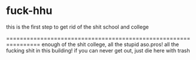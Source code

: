 # fuck-hhu
this is the first step to get rid of the shit school and college

================================================================
enough of the shit college, all the stupid aso.pros! all the fucking shit in this building!
if you can never get out, just die here with trash

